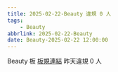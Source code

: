 ```yaml
---
title: 2025-02-22-Beauty 違規 0 人
tags:
    - Beauty
abbrlink: 2025-02-22-Beauty
date: Beauty-2025-02-22 12:00:00
---
```

Beauty 板 [板規連結](https://www.ptt.cc/bbs/Beauty/M.1630069980.A.84B.html)
昨天違規 0 人
